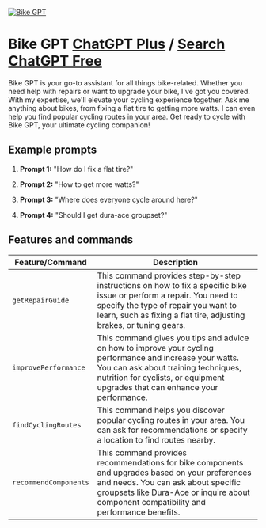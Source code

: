 
[![Bike GPT](https://files.oaiusercontent.com/file-YMXyi1SseapceOjhqsdlukvk?se=2123-10-14T15%3A26%3A24Z&sp=r&sv=2021-08-06&sr=b&rscc=max-age%3D31536000%2C%20immutable&rscd=attachment%3B%20filename%3D9f470a85-b433-41f0-9933-dc82ad626245.png&sig=akvXQ6eGtm0yNm7mpumbrFzio544eeQXgH93630Pa1I%3D)](https://chat.openai.com/g/g-2ncsFIDY6-bike-gpt)

# Bike GPT [ChatGPT Plus](https://chat.openai.com/g/g-2ncsFIDY6-bike-gpt) / [Search ChatGPT Free](https://gptcall.net/index.html#/?search=Bike%20GPT)

Bike GPT is your go-to assistant for all things bike-related. Whether you need help with repairs or want to upgrade your bike, I've got you covered. With my expertise, we'll elevate your cycling experience together. Ask me anything about bikes, from fixing a flat tire to getting more watts. I can even help you find popular cycling routes in your area. Get ready to cycle with Bike GPT, your ultimate cycling companion!

## Example prompts

1. **Prompt 1:** "How do I fix a flat tire?"

2. **Prompt 2:** "How to get more watts?"

3. **Prompt 3:** "Where does everyone cycle around here?"

4. **Prompt 4:** "Should I get dura-ace groupset?"

## Features and commands

| Feature/Command | Description |
| --- | --- |
| `getRepairGuide` | This command provides step-by-step instructions on how to fix a specific bike issue or perform a repair. You need to specify the type of repair you want to learn, such as fixing a flat tire, adjusting brakes, or tuning gears. |
| `improvePerformance` | This command gives you tips and advice on how to improve your cycling performance and increase your watts. You can ask about training techniques, nutrition for cyclists, or equipment upgrades that can enhance your performance. |
| `findCyclingRoutes` | This command helps you discover popular cycling routes in your area. You can ask for recommendations or specify a location to find routes nearby. |
| `recommendComponents` | This command provides recommendations for bike components and upgrades based on your preferences and needs. You can ask about specific groupsets like Dura-Ace or inquire about component compatibility and performance benefits. |


